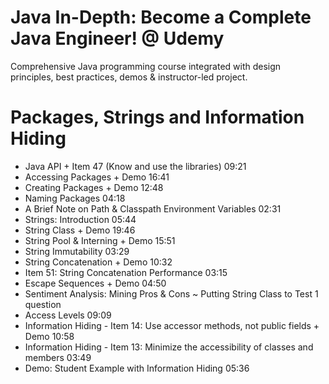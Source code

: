 # Java In-Depth: Become a Complete Java Engineer! @ Udemy
Comprehensive Java programming course integrated with design principles, best practices, demos & instructor-led project.

# Packages, Strings and Information Hiding

- Java API + Item 47 (Know and use the libraries) 
09:21
- Accessing Packages + Demo 
16:41
- Creating Packages + Demo 
12:48
- Naming Packages 
04:18
- A Brief Note on Path & Classpath Environment Variables
02:31
- Strings: Introduction 
05:44
- String Class + Demo 
19:46
- String Pool & Interning + Demo 
15:51
- String Immutability 
03:29
- String Concatenation + Demo 
10:32
- Item 51: String Concatenation Performance
03:15
- Escape Sequences + Demo 
04:50
- Sentiment Analysis: Mining Pros & Cons ~ Putting String Class to Test
1 question
- Access Levels 
09:09
- Information Hiding - Item 14: Use accessor methods, not public fields + Demo 
10:58
- Information Hiding - Item 13: Minimize the accessibility of classes and members
03:49
- Demo: Student Example with Information Hiding 
05:36
